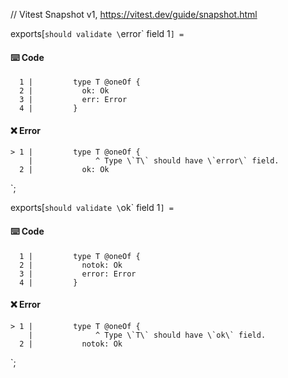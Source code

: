 // Vitest Snapshot v1, https://vitest.dev/guide/snapshot.html

exports[`should validate \`error\` field 1`] = `
#### ⌨️ Code

      1 |         type T @oneOf {
      2 |           ok: Ok
      3 |           err: Error
      4 |         }

#### ❌ Error

    > 1 |         type T @oneOf {
        |              ^ Type \`T\` should have \`error\` field.
      2 |           ok: Ok
`;

exports[`should validate \`ok\` field 1`] = `
#### ⌨️ Code

      1 |         type T @oneOf {
      2 |           notok: Ok
      3 |           error: Error
      4 |         }

#### ❌ Error

    > 1 |         type T @oneOf {
        |              ^ Type \`T\` should have \`ok\` field.
      2 |           notok: Ok
`;
